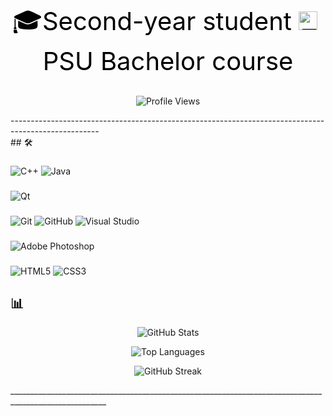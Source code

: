 <div align="center">
  <a href="https://www.psu.ru" target="_blank" style="display: inline-flex; align-items: center; text-decoration: none;">
  <a style="font-size: 40px; color: #000;">🎓Second-year student</t>
    <img src="https://www.psu.ru/images/3/9/2/f/9/392f9e8f2384ada131e1be8574ccb49e86ea0199-500px-.png" alt="ПГНИУ" width="30" height="30" style="margin-right: 10px;" />
    <t style="font-size: 40px; color: #000;">PSU Bachelor course</a>
  </a>
</div>
<br>
<div align="center">
  
  ![Profile Views](https://komarev.com/ghpvc/?username=UsrMakson&color=blue)
  
</div>
----------------------------------------------------------------------------------------------------<br>
## 🛠️

###
![C++](https://img.shields.io/badge/C++-%2300599C.svg?style=for-the-badge&logo=c%2B%2B&logoColor=white)
![Java](https://img.shields.io/badge/Java-%23ED8B00.svg?style=for-the-badge&logo=openjdk&logoColor=white)

###
![Qt](https://img.shields.io/badge/Qt-%23217346.svg?style=for-the-badge&logo=Qt&logoColor=white)

###
![Git](https://img.shields.io/badge/Git-F05032?style=for-the-badge&logo=git&logoColor=white)
![GitHub](https://img.shields.io/badge/GitHub-100000?style=for-the-badge&logo=github&logoColor=white)
![Visual Studio](https://img.shields.io/badge/Visual%20Studio-5C2D91.svg?style=for-the-badge&logo=visual-studio&logoColor=white)

###
![Adobe Photoshop](https://img.shields.io/badge/Adobe%20Photoshop-%2331A8FF.svg?style=for-the-badge&logo=adobephotoshop&logoColor=white)

###
![HTML5](https://img.shields.io/badge/HTML5-%23E34F26.svg?style=for-the-badge&logo=html5&logoColor=white)
![CSS3](https://img.shields.io/badge/CSS3-%231572B6.svg?style=for-the-badge&logo=css3&logoColor=white)

## 📊

<div align="center">
  
  ![GitHub Stats](https://github-readme-stats.vercel.app/api?username=UsrMakson&show_icons=true&theme=radical&hide_border=true)
  
  ![Top Languages](https://github-readme-stats.vercel.app/api/top-langs/?username=UsrMakson&layout=compact&theme=radical&hide_border=true)
  
  ![GitHub Streak](https://github-readme-streak-stats.herokuapp.com/?user=UsrMakson&theme=radical&hide_border=true)
  
</div>
______________________________________________________________________________________________________
